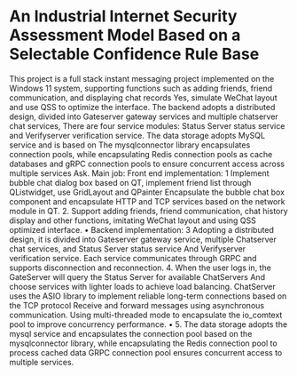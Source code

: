 # An Industrial Internet Security Assessment Model Based on a Selectable Confidence Rule Base
This project is a full stack instant messaging project implemented on the Windows 11 system, supporting functions such as adding friends, friend communication, and displaying chat records
Yes, simulate WeChat layout and use QSS to optimize the interface. The backend adopts a distributed design, divided into Gateserver gateway services and multiple chatserver chat services,
There are four service modules: Status Server status service and Verifyserver verification service. The data storage adopts MySQL service and is based on
The mysqlconnector library encapsulates connection pools, while encapsulating Redis connection pools as cache databases and gRPC connection pools to ensure concurrent access across multiple services
Ask.
Main job: Front end implementation: 1 Implement bubble chat dialog box based on QT, implement friend list through QListwidget, use GridLayout and QPainter
Encapsulate the bubble chat box component and encapsulate HTTP and TCP services based on the network module in QT.
2. Support adding friends, friend communication, chat history display and other functions, imitating WeChat layout and using QSS optimized interface.
• Backend implementation: 3 Adopting a distributed design, it is divided into Gateserver gateway service, multiple Chatserver chat services, and Status Server status service
And Verifyserver verification service. Each service communicates through GRPC and supports disconnection and reconnection.
4. When the user logs in, the GateServer will query the Status Server for available ChatServers
And choose services with lighter loads to achieve load balancing. ChatServer uses the ASIO library to implement reliable long-term connections based on the TCP protocol
Receive and forward messages using asynchronous communication. Using multi-threaded mode to encapsulate the io_comtext pool to improve concurrency performance.
• 5.  The data storage adopts the mysqI service and encapsulates the connection pool based on the mysqlconnector library, while encapsulating the Redis connection pool to process cached data
GRPC connection pool ensures concurrent access to multiple services.